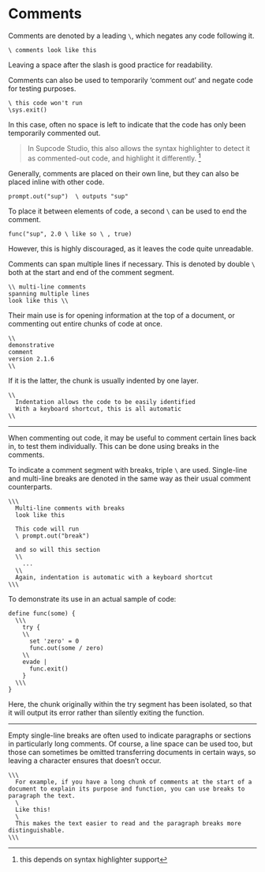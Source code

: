 # Comments

Comments are denoted by a leading `\`, which negates any code following it.

```
\ comments look like this
```

Leaving a space after the slash is good practice for readability.

Comments can also be used to temporarily ‘comment out’ and negate code for testing purposes.

```
\ this code won't run
\sys.exit()
```

In this case, often no space is left to indicate that the code has only been temporarily commented out.

> In Supcode Studio, this also allows the syntax highlighter to detect it as commented-out code, and highlight it differently. [^0]

Generally, comments are placed on their own line, but they can also be placed inline with other code.

```
prompt.out("sup")  \ outputs "sup"
```

To place it between elements of code, a second `\` can be used to end the comment.

```
func("sup", 2.0 \ like so \ , true)
```

However, this is highly discouraged, as it leaves the code quite unreadable.

Comments can span multiple lines if necessary. This is denoted by double `\` both at the start and end of the comment segment.

```
\\ multi-line comments
spanning multiple lines
look like this \\
```

Their main use is for opening information at the top of a document, or commenting out entire chunks of code at once.

```
\\
demonstrative
comment
version 2.1.6
\\
```

If it is the latter, the chunk is usually indented by one layer.

```
\\
  Indentation allows the code to be easily identified
  With a keyboard shortcut, this is all automatic
\\
```

---

When commenting out code, it may be useful to comment certain lines back in, to test them individually. This can be done using breaks in the comments.

To indicate a comment segment with breaks, triple `\` are used. Single-line and multi-line breaks are denoted in the same way as their usual comment counterparts.

```
\\\
  Multi-line comments with breaks
  look like this
  
  This code will run
  \ prompt.out("break")
  
  and so will this section
  \\
    ...
  \\
  Again, indentation is automatic with a keyboard shortcut
\\\
```

To demonstrate its use in an actual sample of code:

```
define func(some) {
  \\\
    try {
    \\
      set 'zero' = 0
      func.out(some / zero)
    \\
    evade |
      func.exit()
    }
  \\\
}
```

Here, the chunk originally within the try segment has been isolated, so that it will output its error rather than silently exiting the function.

---

Empty single-line breaks are often used to indicate paragraphs or sections in particularly long comments. Of course, a line space can be used too, but those can sometimes be omitted transferring documents in certain ways, so leaving a character ensures that doesn’t occur.

```
\\\
  For example, if you have a long chunk of comments at the start of a document to explain its purpose and function, you can use breaks to paragraph the text.
  \
  Like this!
  \
  This makes the text easier to read and the paragraph breaks more distinguishable.
\\\
```

[^0]: this depends on syntax highlighter support
